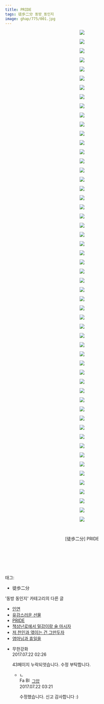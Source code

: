 ```yaml
---
title: PRIDE
tags: 徒歩二分 동방_동인지
image: ghap/775/001.jpg
---
```

<div class="article">
<p style="text-align: center; clear: none; float: none;"><img src="{{ site.nasurl }}/ghap/775/001.jpg"/></p>
<p style="text-align: center; clear: none; float: none;"><img src="{{ site.nasurl }}/ghap/775/002.jpg"/></p>
<p style="text-align: center; clear: none; float: none;"><img src="{{ site.nasurl }}/ghap/775/003.jpg"/></p>
<p style="text-align: center; clear: none; float: none;"><img src="{{ site.nasurl }}/ghap/775/004.jpg"/></p>
<p style="text-align: center; clear: none; float: none;"><img src="{{ site.nasurl }}/ghap/775/005.jpg"/></p>
<p style="text-align: center; clear: none; float: none;"><img src="{{ site.nasurl }}/ghap/775/006.jpg"/></p>
<p style="text-align: center; clear: none; float: none;"><img src="{{ site.nasurl }}/ghap/775/007.jpg"/></p>
<p style="text-align: center; clear: none; float: none;"><img src="{{ site.nasurl }}/ghap/775/008.jpg"/></p>
<p style="text-align: center; clear: none; float: none;"><img src="{{ site.nasurl }}/ghap/775/009.jpg"/></p>
<p style="text-align: center; clear: none; float: none;"><img src="{{ site.nasurl }}/ghap/775/010.jpg"/></p>
<p style="text-align: center; clear: none; float: none;"><img src="{{ site.nasurl }}/ghap/775/011.jpg"/></p>
<p style="text-align: center; clear: none; float: none;"><img src="{{ site.nasurl }}/ghap/775/012.jpg"/></p>
<p style="text-align: center; clear: none; float: none;"><img src="{{ site.nasurl }}/ghap/775/013.jpg"/></p>
<p style="text-align: center; clear: none; float: none;"><img src="{{ site.nasurl }}/ghap/775/014.jpg"/></p>
<p style="text-align: center; clear: none; float: none;"><img src="{{ site.nasurl }}/ghap/775/015.jpg"/></p>
<p style="text-align: center; clear: none; float: none;"><img src="{{ site.nasurl }}/ghap/775/016.jpg"/></p>
<p style="text-align: center; clear: none; float: none;"><img src="{{ site.nasurl }}/ghap/775/017.jpg"/></p>
<p style="text-align: center; clear: none; float: none;"><img src="{{ site.nasurl }}/ghap/775/018.jpg"/></p>
<p style="text-align: center; clear: none; float: none;"><img src="{{ site.nasurl }}/ghap/775/019.jpg"/></p>
<p style="text-align: center; clear: none; float: none;"><img src="{{ site.nasurl }}/ghap/775/020.jpg"/></p>
<p style="text-align: center; clear: none; float: none;"><img src="{{ site.nasurl }}/ghap/775/021.jpg"/></p>
<p style="text-align: center; clear: none; float: none;"><img src="{{ site.nasurl }}/ghap/775/022.jpg"/></p>
<p style="text-align: center; clear: none; float: none;"><img src="{{ site.nasurl }}/ghap/775/023.jpg"/></p>
<p style="text-align: center; clear: none; float: none;"><img src="{{ site.nasurl }}/ghap/775/024.jpg"/></p>
<p style="text-align: center; clear: none; float: none;"><img src="{{ site.nasurl }}/ghap/775/025.jpg"/></p>
<p style="text-align: center; clear: none; float: none;"><img src="{{ site.nasurl }}/ghap/775/026.jpg"/></p>
<p style="text-align: center; clear: none; float: none;"><img src="{{ site.nasurl }}/ghap/775/027.jpg"/></p>
<p style="text-align: center; clear: none; float: none;"><img src="{{ site.nasurl }}/ghap/775/028.jpg"/></p>
<p style="text-align: center; clear: none; float: none;"><img src="{{ site.nasurl }}/ghap/775/029.jpg"/></p>
<p style="text-align: center; clear: none; float: none;"><img src="{{ site.nasurl }}/ghap/775/030.jpg"/></p>
<p style="text-align: center; clear: none; float: none;"><img src="{{ site.nasurl }}/ghap/775/031.jpg"/></p>
<p style="text-align: center; clear: none; float: none;"><img src="{{ site.nasurl }}/ghap/775/032.jpg"/></p>
<p style="text-align: center; clear: none; float: none;"><img src="{{ site.nasurl }}/ghap/775/033.jpg"/></p>
<p style="text-align: center; clear: none; float: none;"><img src="{{ site.nasurl }}/ghap/775/034.jpg"/></p>
<p style="text-align: center; clear: none; float: none;"><img src="{{ site.nasurl }}/ghap/775/035.jpg"/></p>
<p style="text-align: center; clear: none; float: none;"><img src="{{ site.nasurl }}/ghap/775/036.jpg"/></p>
<p style="text-align: center; clear: none; float: none;"><img src="{{ site.nasurl }}/ghap/775/037.jpg"/></p>
<p style="text-align: center; clear: none; float: none;"><img src="{{ site.nasurl }}/ghap/775/038.jpg"/></p>
<p style="text-align: center; clear: none; float: none;"><img src="{{ site.nasurl }}/ghap/775/039.jpg"/></p>
<p style="text-align: center; clear: none; float: none;"><img src="{{ site.nasurl }}/ghap/775/040.jpg"/></p>
<p style="text-align: center; clear: none; float: none;"><img src="{{ site.nasurl }}/ghap/775/041.jpg"/></p>
<p style="text-align: center; clear: none; float: none;"><img src="{{ site.nasurl }}/ghap/775/042.jpg"/></p>
<p style="text-align: center; clear: none; float: none;"><img src="{{ site.nasurl }}/ghap/775/043.jpg"/></p>
<p style="text-align: center; clear: none; float: none;"><img src="{{ site.nasurl }}/ghap/775/044.jpg"/></p>
<p style="text-align: center; clear: none; float: none;"><img src="{{ site.nasurl }}/ghap/775/045.jpg"/></p>
<p style="text-align: center; clear: none; float: none;"><img src="{{ site.nasurl }}/ghap/775/046.jpg"/></p>
<p style="text-align: center; clear: none; float: none;"><img src="{{ site.nasurl }}/ghap/775/047.jpg"/></p>
<p style="text-align: center; clear: none; float: none;"><img src="{{ site.nasurl }}/ghap/775/048.jpg"/></p>
<p style="text-align: center; clear: none; float: none;"><img src="{{ site.nasurl }}/ghap/775/049.jpg"/></p>
<p style="text-align: center; clear: none; float: none;"><img src="{{ site.nasurl }}/ghap/775/050.jpg"/></p>
<p style="text-align: center; clear: none; float: none;"><img src="{{ site.nasurl }}/ghap/775/051.jpg"/></p>
<p style="text-align: center; clear: none; float: none;"><img src="{{ site.nasurl }}/ghap/775/052.jpg"/></p>
<p style="text-align: center; clear: none; float: none;"><img src="{{ site.nasurl }}/ghap/775/053.jpg"/></p>
<p style="text-align: center; clear: none; float: none;"><img src="{{ site.nasurl }}/ghap/775/054.jpg"/></p>
<p style="text-align: center; clear: none; float: none;"><br/></p>
<p style="text-align: center; clear: none; float: none;">[徒歩二分] PRIDE</p>
<p style="text-align: center; clear: none; float: none;"><br/></p>
<p style="text-align: center; clear: none; float: none;"><br/></p>
<p><br/></p>
</div><div class="tagTrail">
<p>태그: </p>
<ul>
<li>徒歩二分</li>
</ul>
</div><div class="another">
<p>'동방 동인지' 카테고리의 다른 글</p>
<ul>
<li><a href="/2016-07-09-ghap_777">인연</a></li>
<li><a href="/2016-07-09-ghap_776">유감스러운 선물</a></li>
<li><a href="/2016-07-09-ghap_775">PRIDE</a></li>
<li><a href="/2016-07-09-ghap_774">책상난로에서 밀감이랑 술 마시자</a></li>
<li><a href="/2016-07-09-ghap_772">저 천인과 엮이는 건 그만두자</a></li>
<li><a href="/2016-07-09-ghap_770">염마님과 휴일을</a></li>
</ul>
</div><div class="cb_module cb_fluid">
<div class="cb_wrt cb_profile">
<div class="comment">
<ul>
<li class="cb_thumb_off" id="comment15041521">
<div class="cb_comment_area">
<div class="cb_info_area">
<div class="cb_section">
<span class="cb_nick_name">무한강화</span>
</div>
<div class="cb_section">
<span class="cb_date">2017.07.22 02:26 </span>
</div>
</div>
<div class="cb_dsc_comment">
<p class="cb_dsc">
											43페이지 누락되엇습니다. 수정 부탁합니다.
										</p>
</div>
<ul>
<li class="cb_thumb_off" id="comment15041540">
<span class="cb_bu_subnode">ㄴ</span>
<div class="cb_comment_area">
<div class="cb_info_area">
<div class="cb_section">
<span class="cb_nick_name"><img alt="Favicon of https://ghaptouhou.tistory.com" height="16" onerror="this.onerror=null;this.parentNode.removeChild(this)" src="https://ghaptouhou.tistory.com/favicon.ico" width="16"/> <img alt="BlogIcon" height="16" onerror="this.parentNode.removeChild(this)" src="https://ghaptouhou.tistory.com/index.gif" width="16"/> <a href="https://ghaptouhou.tistory.com" onclick="return openLinkInNewWindow(this)"> 그압</a><span class="tistoryProfileLayerTrigger" onclick='TistoryProfile.show(event, this, {"title":"\uc800\uae30 \uc774\uac70 \ub098\uc911\uc5d0 \uc218\uc815 \uac00\ub2a5\ud558\ub098\uc694","url":"https:\/\/ghap.tistory.com","nickname":"\uadf8\uc555","items":[]}); return false;'></span></span>
</div>
<div class="cb_section">
<span class="cb_date">2017.07.22 03:21 </span>
</div>
</div>
<div class="cb_dsc_comment">
<p class="cb_dsc">
																수정했습니다. 신고 감사합니다 :)
															</p>
</div>
</div>
</li>
</ul>
</div></li>
</ul>
</div>
</div><!-- commentList close -->
</div>
